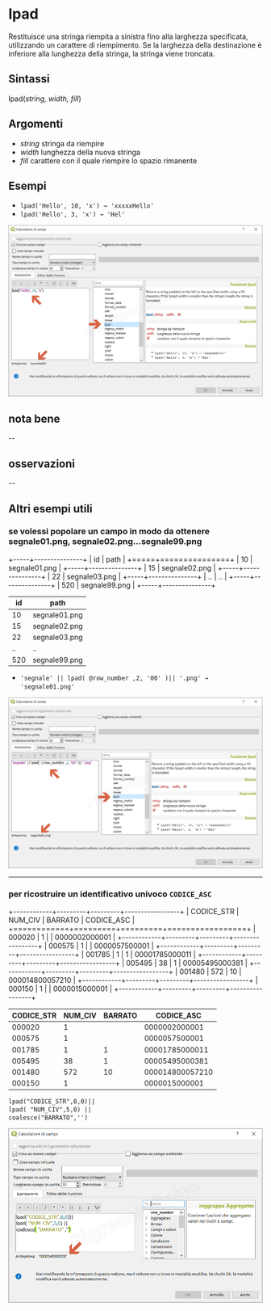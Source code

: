 # lpad

Restituisce una stringa riempita a sinistra fino alla larghezza specificata, utilizzando un carattere di riempimento. Se la larghezza della destinazione è inferiore alla lunghezza della stringa, la stringa viene troncata.

## Sintassi

lpad(_string, width, fill_)

## Argomenti

* _string_ stringa da riempire
* _width_ lunghezza della nuova stringa
* _fill_ carattere con il quale riempire lo spazio rimanente

## Esempi

* `lpad('Hello', 10, 'x') → 'xxxxxHello'`
* `lpad('Hello', 3, 'x') → 'Hel'`

![](/img/stringhe_di_testo/lpad/lpad1.png)

## nota bene

--

## osservazioni

--
## Altri esempi utili

### se volessi popolare un campo in modo da ottenere segnale01.png, segnale02.png...segnale99.png

+-----+---------------+
| id  | path          |
+=====+===============+
| 10  | segnale01.png |
+-----+---------------+
| 15  | segnale02.png |
+-----+---------------+
| 22  | segnale03.png |
+-----+---------------+
| ..  | ..            |
+-----+---------------+
| 520 | segnale99.png |
+-----+---------------+


id|path
--|---
10|segnale01.png
15|segnale02.png
22|segnale03.png
..|..
520|segnale99.png

* `'segnale' || lpad( @row_number ,2, '00' )|| '.png' → 'segnale01.png'`

![](/img/stringhe_di_testo/lpad/lpad2.png)

---
### per ricostruire un identificativo univoco `CODICE_ASC`

+------------+---------+---------+-----------------+
| CODICE_STR | NUM_CIV | BARRATO | CODICE_ASC      |
+============+=========+=========+=================+
| 000020     | 1       |         | 0000002000001   |
+------------+---------+---------+-----------------+
| 000575     | 1       |         | 0000057500001   |
+------------+---------+---------+-----------------+
| 001785     | 1       | 1       | 00001785000011  |
+------------+---------+---------+-----------------+
| 005495     | 38      | 1       | 00005495000381  |
+------------+---------+---------+-----------------+
| 001480     | 572     | 10      | 000014800057210 |
+------------+---------+---------+-----------------+
| 000150     | 1       |         | 0000015000001   |
+------------+---------+---------+-----------------+



CODICE_STR|NUM_CIV|BARRATO|CODICE_ASC
----------|-------|-------|-------
000020|1||0000002000001
000575|1||0000057500001
001785|1|1|00001785000011
005495|38|1|00005495000381
001480|572|10|000014800057210
000150|1||0000015000001

```
lpad("CODICE_STR",8,0)||
lpad( "NUM_CIV",5,0) ||
coalesce("BARRATO",'')
```

![](/img/stringhe_di_testo/lpad/lpad3.png)

